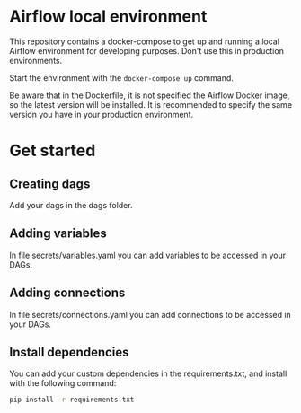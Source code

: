 # Airflow local environment

This repository contains a docker-compose to get up and running a local Airflow environment for developing purposes.
Don't use this in production environments.

Start the environment with the `docker-compose up` command.

Be aware that in the Dockerfile, it is not specified the Airflow Docker image, so the latest version will be installed.
It is recommended to specify the same version you have in your production environment.

# Get started

## Creating dags

Add your dags in the dags folder.

## Adding variables

In file secrets/variables.yaml you can add variables to be accessed in your DAGs.

## Adding connections

In file secrets/connections.yaml you can add connections to be accessed in your DAGs.

## Install dependencies

You can add your custom dependencies in the requirements.txt, and install with the following command:

```bash
pip install -r requirements.txt
```
